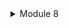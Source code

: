 <details>
<summary>Module 8</summary>

1. How many data your publlsher program will send to the message broker in one run?

My publisher program will send 5 messages to the message broker in one run. Each publish_event call sends one message, and there are 5 such calls in your main function.

Because the code have 5  calls in this

= p.publish_event("user_created".to_owned(), UserCreatedEventMessage { user_id: "1".to_owned(), user_name: "2206083470-Amir".to_owned() });
    _ = p.publish_event("user_created".to_owned(), UserCreatedEventMessage { user_id: "2".to_owned(), user_name: "2206083470-Budi".to_owned() });
    _ = p.publish_event("user_created".to_owned(), UserCreatedEventMessage { user_id: "3".to_owned(), user_name: "2206083470-Cica".to_owned() });
    _ = p.publish_event("user_created".to_owned(), UserCreatedEventMessage { user_id: "4".to_owned(), user_name: "2206083470-Dira".to_owned() });
    _ = p.publish_event("user_created".to_owned(), UserCreatedEventMessage { user_id: "5".to_owned(), user_name: "2206083470-Emir".to_owned() });

2. The url of: “amqp://guest:guest@localhost:5672” is the same as in the subscriber program, what does it mean?

The URL "amqp://guest:guest@localhost:5672" is the address of the message broker. Both the publisher and subscriber programs use this URL to connect to the same message broker. The publisher sends messages to the broker, and the broker then distributes these messages to the subscribers. The fact that they are using the same URL means they are communicating through the same message broker.

![docker1](image.png)

</details>
